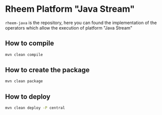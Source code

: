 # Rheem Platform "Java Stream"

`rheem-java` is the repository, here you can found the implementation of the operators which allow the execution of 
platform "Java Stream"

## How to compile

```bash
mvn clean compile 
```


## How to create the package

```bash
mvn clean package
```

## How to deploy

```bash
mvn clean deploy -P central
```